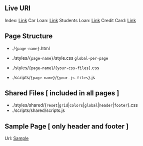 ## Live URl
Index: [Link](https://danielfarag.github.io/html-project/)
Car Loan: [Link](https://danielfarag.github.io/html-project/car-loan.html)
Students Loan: [Link](https://danielfarag.github.io/html-project/students-loan.html)
Credit Card: [Link](https://danielfarag.github.io/html-project/credit-card.html)

## Page Structure
- ./`{page-name}`.html

- ./styles/`{page-name}`/style.css `global-per-page`
- ./styles/`{page-name}`/`{your-css-files}`.css

- ./scripts/`{page-name}`/`{your-js-files}`.js

## Shared Files [ included in all pages ]
- ./styles/shared/{`reset`|`grid`|`colors`|`global`|`header`|`footer`}.css
- ./scripts/shared/scripts.js


## Sample Page [ only header and footer ]
Url: [Sample](https://danielfarag.github.io/html-project/sample.html)
